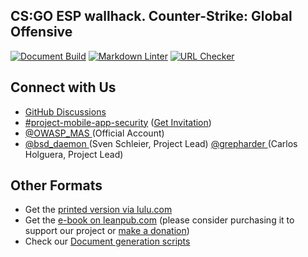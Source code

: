 ##  CS:GO ESP wallhack. Counter-Strike: Global Offensive

[![Document Build](https://github.com/OWASP/owasp-mastg/workflows/Document%20Build/badge.svg)](https://github.com/OWASP/owasp-mastg/actions?query=workflow%3A%22Document+Build%22)
[![Markdown Linter](https://github.com/OWASP/owasp-mastg/workflows/Markdown%20Linter/badge.svg)](https://github.com/OWASP/owasp-mastg/actions?query=workflow%3A%22Markdown+Linter%22)
[![URL Checker](https://github.com/OWASP/owasp-mastg/workflows/URL%20Checker/badge.svg)](https://github.com/OWASP/owasp-mastg/actions?query=workflow%3A%22URL+Checker%22)

## Connect with Us

<ul>
<li><a href="https://github.com/OWASP/owasp-mastg/discussions"> GitHub Discussions</a></li>
<li><a href="https://owasp.slack.com/archives/C1M6ZVC6S"> #project-mobile-app-security</a> (<a href="https://owasp.slack.com/join/shared_invite/zt-g398htpy-AZ40HOM1WUOZguJKbblqkw#//">Get Invitation</a>)</li>
<li><a href="https://twitter.com/OWASP_MAS"> @OWASP_MAS </a> (Official Account)</li>
<li><a href="https://twitter.com/bsd_daemon"> @bsd_daemon </a> (Sven Schleier, Project Lead) <a href="https://twitter.com/grepharder">@grepharder </a> (Carlos Holguera, Project Lead)</li>
</ul>

## Other Formats

- Get the [printed version via lulu.com](https://www.lulu.com/shop/jeroen-willemsen-and-sven-schleier-and-bernhard-müller-and-carlos-holguera/owasp-mobile-security-testing-guide/paperback/product-1kw4dp4k.html)
- Get the [e-book on leanpub.com](https://leanpub.com/owasp-mastg) (please consider purchasing it to support our project or [make a donation](https://mas.owasp.org/donate/#make-your-donation))
- Check our [Document generation scripts](tools/docker/README.md)
